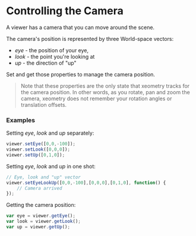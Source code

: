 # Controlling the Camera

A viewer has a camera that you can move around the scene.

The camera's position is represented by three World-space vectors:

* _eye_ - the position of your eye,
* _look_ - the point you're looking at
* _up_ - the direction of "up"

Set and get those properties to manage the camera position. 

> Note that these properties are the only state that xeometry tracks for the camera position. In other words, as you rotate, pan and zoom the camera, xeometry does not remember your rotation angles or translation offsets.

### Examples

Setting _eye_, _look_ and _up_ separately:

```javascript
viewer.setEye([0,0,-100]);
viewer.setLook([0,0,0]);
viewer.setUp([0,1,0]);
```

Setting _eye_, _look_ and _up_ in one shot:

```javascript
// Eye, look and "up" vector
viewer.setEyeLookUp([0,0,-100],[0,0,0],[0,1,0], function() {
    // Camera arrived
});
```

Getting the camera position:

```javascript
var eye = viewer.getEye();
var look = viewer.getLook();
var up = viewer.getUp();
```



